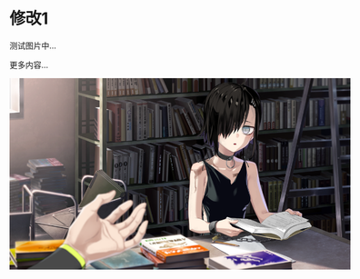 # 修改1

测试图片中...

更多内容...

<img alt="内容图片" src="https://raw.githubusercontent.com/YDDLJW/YDDLJW.github.io/main/static/background_1.png" style="max-width:600px; width:auto; height:auto;"/>
